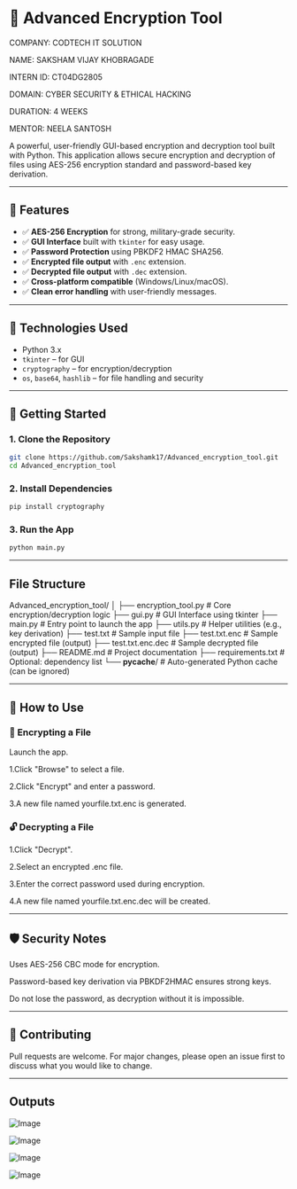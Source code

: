 # 🔐 Advanced Encryption Tool

COMPANY: CODTECH IT SOLUTION

NAME: SAKSHAM VIJAY KHOBRAGADE

INTERN ID: CT04DG2805

DOMAIN: CYBER SECURITY & ETHICAL HACKING

DURATION: 4 WEEKS

MENTOR: NEELA SANTOSH

A powerful, user-friendly GUI-based encryption and decryption tool built with Python. This application allows secure encryption and decryption of files using AES-256 encryption standard and password-based key derivation.

---

## 📌 Features

- ✅ **AES-256 Encryption** for strong, military-grade security.
- ✅ **GUI Interface** built with `tkinter` for easy usage.
- ✅ **Password Protection** using PBKDF2 HMAC SHA256.
- ✅ **Encrypted file output** with `.enc` extension.
- ✅ **Decrypted file output** with `.dec` extension.
- ✅ **Cross-platform compatible** (Windows/Linux/macOS).
- ✅ **Clean error handling** with user-friendly messages.

---

## 🧰 Technologies Used

- Python 3.x
- `tkinter` – for GUI
- `cryptography` – for encryption/decryption
- `os`, `base64`, `hashlib` – for file handling and security

---

## 🚀 Getting Started

### 1. Clone the Repository

```bash
git clone https://github.com/Sakshamk17/Advanced_encryption_tool.git
cd Advanced_encryption_tool
```

### 2. Install Dependencies

```bash
pip install cryptography
```

### 3. Run the App

```bash
python main.py
```

---

##  File Structure
Advanced_encryption_tool/
│
├── encryption_tool.py       # Core encryption/decryption logic
├── gui.py                   # GUI Interface using tkinter
├── main.py                  # Entry point to launch the app
├── utils.py                 # Helper utilities (e.g., key derivation)
├── test.txt                 # Sample input file
├── test.txt.enc             # Sample encrypted file (output)
├── test.txt.enc.dec         # Sample decrypted file (output)
├── README.md                # Project documentation
├── requirements.txt         # Optional: dependency list
└── __pycache__/             # Auto-generated Python cache (can be ignored)

---

## 📝 How to Use

### 🔐 Encrypting a File

Launch the app.

1.Click "Browse" to select a file.

2.Click "Encrypt" and enter a password.

3.A new file named yourfile.txt.enc is generated.

### 🔓 Decrypting a File

1.Click "Decrypt".

2.Select an encrypted .enc file.

3.Enter the correct password used during encryption.

4.A new file named yourfile.txt.enc.dec will be created.

---

## 🛡️ Security Notes

Uses AES-256 CBC mode for encryption.

Password-based key derivation via PBKDF2HMAC ensures strong keys.

Do not lose the password, as decryption without it is impossible.

---

## 🤝 Contributing

Pull requests are welcome. For major changes, please open an issue first to discuss what you would like to change.

---

## Outputs

![Image](https://github.com/user-attachments/assets/4646d78e-3a75-4e1f-8acc-90667832a574)

![Image](https://github.com/user-attachments/assets/6c7bd4e4-622a-4c87-9e66-4b0a9613279a)

![Image](https://github.com/user-attachments/assets/4b6550f3-3903-447f-ba2b-3ea0c4360550)

![Image](https://github.com/user-attachments/assets/53daef72-56dc-4a06-8010-55711f1b26b3)
